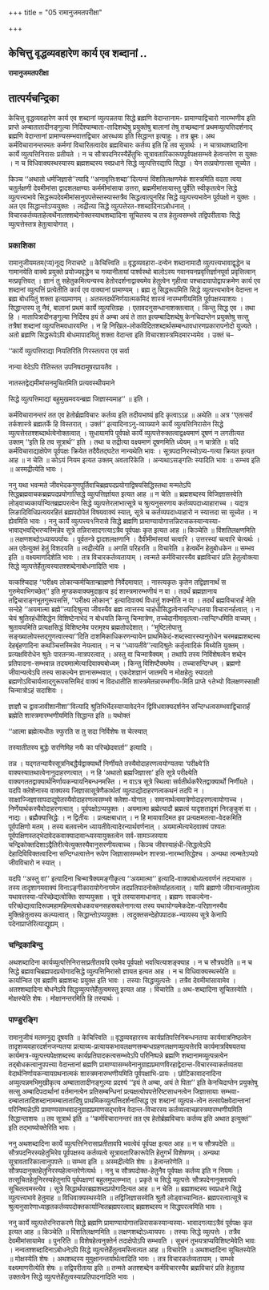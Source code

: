 +++
title = "05 रामानुजमतपरीक्षा"

+++


## केचित्तु वृद्धव्यवहारेण कार्य एव शब्दानां ..

**रामानुजमतपरीक्षा**

## **तात्पर्यचन्द्रिका**

केचित्तु वृद्धव्यवहारेण कार्य एव शब्दानां व्युत्पन्नतया सिद्धे ब्रह्मणि वेदान्तानाम- प्रामाण्याद्विचारो नारम्भणीय इति प्राप्ते अम्बातातादीनङ्गुल्या निर्दिश्याम्बाता-तादिशब्देषु प्रयुक्तेषु बालानां तेषु तच्छब्दानां प्रथमव्युत्पत्तिदर्शनाद् ब्रह्मणि वेदान्तानां प्रामाण्यसम्भवात्तद्विचार आरब्धव्य इति सिद्धान्त इत्याहुः । तत्र ब्रूमः। अथ कर्मविचारानन्तरमतः कर्मणां विचारितत्वादेव ब्रह्मविचारः कर्तव्य इति हि तव सूत्रार्थः । न चात्राथशब्दादिना कार्ये व्युत्पत्तिनिरासः प्रतीयते । न च सौत्रपदनिरस्यैर्हेतुभिः सूत्रावतारिकारूपपूर्वपक्षसम्भवे हेत्वन्तरेण स युक्तः । न च विधिवाक्यस्थस्यास्य ब्रह्मशब्दस्य स्वप्रधाने सिद्धे व्युत्पत्तिरद्यापि सिद्धा । येन तत्प्रयोगात्सा सूच्येत ।

किञ्च ‘‘अथातो धर्मजिज्ञासे’’त्यादि ‘‘अनावृत्तिःशब्दा’’दित्यन्तं विंशतिलक्षणमेकं शास्त्रमिति वदता त्वया चतुर्लक्षणी देवमीमांसा द्वादशलक्षण्याः कर्ममीमांसाया उत्तरा, ब्रह्ममीमांसायास्तु पूर्वेति स्वीकृतत्वेन सिद्धे व्युत्पत्त्यभावे सिद्धरूपदेवमीमांसानुपपत्तेस्तस्यास्तत्रैव सिद्धत्वात्पुनरिह सिद्धे व्युत्पत्त्यभावेन पूर्वपक्षो न युक्तः । अत एव सिद्धान्तोऽप्ययुक्तः । त्वद्रीत्या सिद्धे व्युत्पत्तेरत-श्शब्दादिनाऽबोधनात् । विचारकर्तव्यताहेत्वर्थेनातश्शब्देनोक्तस्याथशब्दादिना सूचितस्य च तत्र हेतुत्वसम्भवे तद्विपरीतायाः सिद्धे व्युत्पत्तेस्तत्र हेतुत्वायोगात् ।

### **प्रकाशिका**

रामानुजीयमतम(प्य)नूद्य निराचष्टे ॥ केचित्त्विति ॥ वृद्धव्यवहारा-दन्येन शब्दानामादौ व्युत्पत्त्यभावाद्वृद्धेन च गामानयेति वाक्ये प्रयुक्ते प्रयोज्यवृद्धेन च गव्यानीतायां पार्श्वस्थो बालोऽस्य गवानयनप्रवृत्तिर्ज्ञानपूर्वा प्रवृत्तित्वान् मत्प्रवृत्तिवत् । ज्ञानं तु सहेतुकमित्यन्यस्य हेतोरदर्शनाद्वाक्यमेव हेतुत्वेन गृहीत्वा पश्चादावापोद्वापक्रमेण कार्य एव शब्दानां व्युत्पत्तिं प्रत्येतीति कार्य एव वाक्यानां प्रामाण्यम् । ब्रह्म तु सिद्धरूपमिति सिद्धे व्युत्पत्त्यभावेन वेदान्ता न ब्रह्म बोधयितुं शक्ता इत्यप्रमाणम् । अतस्तदर्थनिर्णयात्मकमिदं शास्त्रं नारम्भणीयमिति पूर्वपक्षस्याशयः । सिद्धान्तस्य तु नैवं, बालानां प्रथमं कार्ये व्युत्पत्तिग्रहः । एतावदनुसन्धानाशक्तत्वात् । किन्तु सिद्ध एव । तथा हि । मातापित्रादीनङ्गुल्या निर्दिश्य इयं ते अम्बा अयं ते तात इत्यम्बादिशब्देषु केनचिदाप्तेन प्रयुक्तेषु सत्सु तत्रैषां शब्दानां व्युत्पत्तिमवधारयन्ति । न हि निखिल-लोकविदितशब्दार्थसम्बन्धावधारणप्रकारापनोदो युज्यते । अतो ब्रह्मणि सिद्धरूपेऽपि बोधमापादयितुं शक्ता वेदान्ता इति विचारशास्त्रमिदमारभ्यमेव । उक्तं च–

‘‘कार्ये व्युत्पत्तिराद्या नियतिरिति गिरस्तत्परा एव सर्वा

 नान्या वेदेऽपि रीतिस्तत उपनिषदामूषरप्रायतैव ।

 नातस्तद्वेद्यमीमांसनमुचितमिति प्रत्यवस्थीयमाने

 सिद्धे व्युत्पत्तिमाद्यां बहुमुखमवयन्ब्रह्म जिज्ञास्यमाह’’ ॥ इति ।

कर्मविचारानन्तरं तत एव हेतोर्ब्रह्मविचारः कर्तव्य इति तदीयभाष्यं हृदि कृत्वाऽऽह ॥ अथेति ॥ अत्र ‘‘एतत्सर्वं तर्कशास्त्रे ब्रह्मतर्के हि विस्तरात् । उक्तं’’ इत्यादिनाऽनु-व्याख्याने कार्ये व्युत्पत्तिनिरासेन सिद्धे व्युत्पत्तेरतश्शब्दार्थत्वेनोक्तत्वात् । सुधायामपि पूर्वपक्षे कार्ये व्युत्पत्तेरुक्तत्वाद्वक्ष्यमाणं दूषणं न लगतीत्यत उक्तम् ‘‘इति हि तव सूत्रार्थ’’ इति । तथा च तद्रीत्या वक्ष्यमाणं दूषणमिति ध्येयम् ॥ न चात्रेति ॥ यदि कर्मविचाराद्याक्षेपेण पूर्वपक्षः क्रियेत तदैवैतद्घटेत नान्यथेति भावः । सूत्रपदानिरस्योऽप्य-गत्या क्रियत इत्यत आह ॥ न चेति ॥ कोऽयं नियम इत्यत उक्तम् अवतारिकेति । अन्यथाऽसङ्गतिः स्यादिति भावः ॥ सम्भव इति ॥ अस्मद्रीत्येति भावः ।

ननु यथा भवन्मते जीवभेदकगुणपूर्तिवाचिब्रह्मपदप्रयोगाद्विषयसिद्धिस्तथा मन्मतेऽपि सिद्धब्रह्मवाचकब्रह्मपदप्रयोगात्सिद्धे व्युत्पत्तिर्ज्ञायत इत्यत आह ॥ न चेति ॥ ब्रह्मशब्दस्य विजिज्ञासस्वेति लोड्वाच्यकार्यान्वितब्रह्मपरत्वेन सिद्धे व्युत्पत्तेरलाभात्सूत्रे च श्रुत्यनुसरणाय कर्तव्यपदाध्याहाराच्च । यद्यत्र लिङादिविधिप्रत्ययरहितं ब्रह्मपदोपेतं विषयवाक्यं स्यात्, सूत्रे च कर्तव्यपदाध्याहारो न स्यात्तदा सा सूच्येत । न ह्येवमिति भावः । ननु कार्ये व्युत्पत्त्य१निरासे सिद्धे ब्रह्मणि प्रामाण्यायोगात्तन्निरासकस्यान्यस्या-भावाद्भवद्भिरप्यस्मिन्नेव सूत्रे तन्निरासादगत्याऽत्रैव पूर्वपक्षः कृत इत्यत आह ॥ किञ्चेति ॥ विंशतिलक्षणमिति ॥ लक्षणशब्दोऽध्यायपर्यायः । पूर्वतन्त्रे द्वादशलक्षणानि । दैवीमीमांसायां चत्वारि । उत्तरस्यां चत्वारि चेत्यर्थः । अत एवेत्युक्तं हेतुं विशदयति ॥ त्वद्रीत्येति ॥ अगतिं परिहरति ॥ विचारेति ॥ हेत्वर्थेन हेतुबोधकेन ॥ सम्भव इति ॥ वक्ष्यमाणदिशेति भावः । तत्र विचारकर्तव्यतायाम् । त्वन्मते कर्मविचारस्यैव ब्रह्मविचारं प्रति हेतुत्वोक्त्या सिद्धे व्युत्पत्तेर्हेतुत्वस्यातश्शब्देनाबोधनादिति भावः ।

यत्कश्चिदाह ‘‘परीक्ष्य लोकान्कर्मचितान्ब्राह्मणो निर्वेदमायात् । नास्त्यकृतः कृतेन तद्विज्ञानार्थं स गुरुमेवाभिगच्छेत्’’ इति मुण्डकवाक्यमुदाहृत्य इदं शास्त्रमारम्भणीयं न वा । तदर्थं ब्रह्मज्ञानाय तद्विचाराङ्गभूतगुरूपसत्तिं, ‘‘परीक्ष्य लोकान्’’ इत्यादिवाक्यं विधातुं शक्नोति न वा । तदर्थं ब्रह्मविचारार्हं नेति सन्देहे ‘‘अयमात्मा ब्रह्मे’’त्यादिश्रुत्या जीवस्यैव ब्रह्म त्वात्तस्य चाहंधीसिद्धत्वेनासन्दिग्धतया विचारानर्हत्वात् । न चेयं श्रुतिरहंधीसिद्धेन विशिष्टेनाभेदं न बोधयति किन्तु चिन्मात्रेण, तच्चेदानीमावृतत्वा-त्सन्दिग्धमिति वाच्यम् । श्रुतावयमिति प्रत्यक्षसिद्धं विशिष्टमेव परामृश्य ब्रह्मतोपदेशात् । ‘‘मुष्टिलोपात्तु सङ्ख्यालोपस्तद्गुणत्वात्स्या’’दिति दाशमिकाधिकरणन्यायेन प्राथमिकेदं-शब्दस्वारस्यानुरोधेन चरमब्रह्मशब्दस्य देहबृंहणादिना कथञ्चित्तस्मिन्नेव नेयत्वात् । न च ‘‘ध्यायतीवे’’त्यादिश्रुतेः कर्तृत्वादिकं मिथ्येति युक्तम् । प्रत्यक्षविरोधेन श्रुतेः पारतन्त्र्य-मात्रपरत्वात् । अस्तु वा चिन्मात्रैक्यम् । तथापि तस्य निर्विशेषत्वेन शब्देन प्रतिपादना-सम्भवान्न तदयमात्मेत्यादिवाक्यबोध्यम् । किन्तु विशिष्टैक्यमेव । तच्चासन्दिग्धम् । ब्रह्मणो जीवान्यत्वेऽपि तस्य साकल्येन ज्ञानासम्भवात् । एकदेशज्ञानं जातमपि न मोक्षहेतुः स्यादतो ब्रह्मणोऽविचार्यत्वाद्गुरूपसत्तिमिदं वाक्यं न विदधातीति शास्त्रमेतन्नारम्भणीय-मिति प्राप्ते १तेभ्यो विलक्षणस्साक्षी चिन्मात्रोऽहं सदाशिवः ।

ज्ञाज्ञौ च द्वावजावीशानीशा’’वित्यादि श्रुतिभिर्भेदस्याप्यावेदनेन द्विविधवाक्यदर्शनेन सन्दिग्धत्वसम्भवाद्विचारार्हं ब्रह्मेति शास्त्रमारम्भणीयमिति सिद्धान्त इति ॥ यथोक्तं

‘‘आत्मा ब्रह्मेत्यधीतः स्फुरति स तु सदा निर्विशेषः स चेत्स्यात्

 तस्यातीतस्य बुद्धेः सरणिमिह नयैः का परिच्छेदवार्ता’’ इत्यादि ।

तन्न । यद्गतन्यायैस्सूत्रनिबद्धैर्यद्वाक्यार्थो निर्णीयते तस्यैवोदाहरणत्वयोग्यतया ‘परीक्ष्ये’ति वाक्यस्यातथात्वेनानुदाहरणत्वात् । न हि ‘अथातो ब्रह्मजिज्ञासा’ इति सूत्रे परीक्ष्येति वाक्यगततद्वाक्यार्थनिर्णायकन्यायनिबन्धनमस्ति । न वाऽत्र सूत्रे स्थित्वा सर्वतीर्थकरैरेतद्वाक्यार्थो निर्णीयते । यदपि क्लेशेनास्य वाक्यस्य जिज्ञासासूत्रेणैकार्थतां व्युत्पाद्योदाहरणत्वकथनं तदपि न । साक्षाज्जिज्ञासापदाद्युपेतस्यैवोदाहरणत्वसम्भवे क्लेशा-योगात् । समानार्थत्वमात्रेणोदाहरणत्वायोगाच्च । निर्णेयार्थकस्यैवोदाहरणत्वात् । पूर्वपक्षोऽप्ययुक्तः । अयमात्मा ब्रह्मेत्यादौ ब्रह्मत्वं यादृशतादृशं निरङ्कुशं वा । नाद्यः । ब्रह्मैक्यासिद्धेः । न द्वितीयः । प्रत्यक्षबाधात् । न हि मायावादिमत इव प्रत्यक्षमतत्वा-वेदकमिति पूर्वपक्षिणो मतम् । तस्य बलवत्त्वेन ध्यायतीवेत्यादेरन्यार्थवर्णनात् । अयमात्मेत्यभेदवाक्यं पश्यतः पूर्वपक्षिणस्तद्भेदावेदकवाक्यादावान्ध्यस्यायुक्तत्वेन सर्व-सामञ्जस्याय चन्द्रिकोक्तदिशाऽद्वैतिरीत्येत्युक्तस्यैवानुसरणीयत्वाच्च । किञ्च जीवस्याहंधी-सिद्धत्वेऽपि देहादिविविक्तत्वादिना सन्दिग्धत्वात्तेन रूपेण जिज्ञासासम्भवेन शास्त्रा-नारम्भासिद्धेश्च । अन्यथा त्वन्मतेऽप्यग्रे जीवविचारो न स्यात् ।

यदपि ‘‘अस्तु वा’’ इत्यादिना चिन्मात्रैक्यमङ्गीकृत्य ‘‘अयमात्मा’’ इत्यादि-वाक्याबोध्यत्ववर्णनं तदप्यचारु । तस्य तादृशागमवाक्यं विनाऽङ्गीकारायोगेनागमेन तदप्रतिपादनोक्तेर्व्याहतत्वात् । यापि ब्रह्मणो जीवान्यत्वमुपेत्य यथावत्तस्या-परिच्छेद्यत्वोक्तिः साप्ययुक्ता । सूत्रे तस्यासमाधानात् । ब्रह्मणः साकल्येना-परिच्छेद्यत्वादिरूपमहामहिमत्वबोधकवचनसहस्रबलेनागत्या तस्य यथायोग्यमेकदेश-परिज्ञानस्यैव मुक्तिहेतुत्वस्य कल्प्यत्वात् । सिद्धान्तोऽप्ययुक्तः । त्वदुक्तसन्देहोपपादक-न्यायस्य सूत्रे केनापि पदेनाप्राप्तेरित्याद्यूह्यम् ।

### **चन्द्रिकाबिन्दु**

अथशब्दादिना कार्यव्युत्पत्तिनिरासाप्रतीतावपि एवमेव पूर्वपक्षो भवत्वित्याशङ्क्याह । न च सौत्रपदेति ॥ न च सिद्धे ब्रह्मवाचिब्रह्मपदप्रयोगादसिद्धे व्युत्पत्तिनिरासो ज्ञायत इत्यत आह । न च विधिवाक्यस्थस्येति ॥ कार्यान्वित एव ब्रह्मणि ब्रह्मशब्दः प्रयुक्त इति भावः । तस्याः सिद्धव्युत्पत्तेः । तत्रैव देवमीमांसायामेव । अतश्शब्दादिना बोधनेऽपि सिद्धव्युत्पत्तेर्हेतुत्वमस्तु इत्यत आह । विचारेति ॥ अथ-शब्दादिना सूचितस्येति । मोक्षस्येति शेषः । मोक्षानन्तरमिति हि तस्यार्थः ।

### **पाण्डुरङ्गि**

रामानुजीयं मतमनूद्य दूषयति ॥ केचित्त्विति ॥ वृद्धव्यवहारस्य कार्यप्रतिपत्तिनिबन्धनतया कार्यमात्रनिष्ठत्वेन तादृशव्यवहारदर्शनजन्यतया प्रत्याय्य-प्रत्यायकभावलक्षणसम्बन्धग्रहणलक्षणव्युत्पत्तेरपि कार्यमात्रविषयतया कार्यमात्र-व्युत्पत्त्यपेक्षशब्दस्य कार्यप्रतिपादकत्वसम्भवेऽपि परिनिष्पन्ने ब्रह्मणि शब्दानामव्युत्पन्नत्वेन तद्बोधकत्वानुपपत्त्या वेदान्तानां ब्रह्मणि प्रामाण्यासम्भवेनानुग्राह्यप्रमाणविरहाद्वेदान्त-विचारस्याकर्तव्यतया वेदार्थनिर्णायकन्यायग्रथनात्मकं शास्त्रमनारम्भणीयमिति पूर्वपक्षाभि-प्रायः । छोटिकावादनादिना अव्युत्पन्नमभिमुखीकृत्य अम्बातातादीनङ्गुल्या प्रदर्श्य ‘‘इयं ते अम्बा, अयं ते पिता’’ इति केनचिदाप्तेन प्रयुक्तेषु सत्सु अम्बादिपदार्थानां वर्तमानत्वेन प्रतिसम्बन्धिनां प्रत्यक्षत्वोपपत्तेरिष्टसाधनत्वेन जिज्ञासायाः सम्भवा-दम्बातातादिशब्दानामम्बातातादिषु प्राथमिकव्युत्पत्तिदर्शनात्सिद्ध एव शब्दानां व्युत्पन्न-त्वेन तत्सापेक्षवेदान्तानां परिनिष्पन्नेऽपि प्रामाण्यसम्भवादनुग्राह्यप्रमाणसद्भावेन वेदान्त-विचारस्य कर्तव्यत्वाच्छास्त्रमारम्भणीयमिति सिद्धान्ताशयः ॥ तव सूत्रार्थ इति ॥ ‘‘कर्मविचारानन्तरं तत एव हेतोर्ब्रह्मविचारः कर्तव्य इति अथात इत्युक्तं’’ इति तद्भाष्योक्तेरिति भावः ।

ननु अथशब्दादिना कार्ये व्युत्पत्तिनिरासाप्रतीतावपि भवत्वेवं पूर्वपक्ष इत्यत आह ॥ न च सौत्रपदेति ॥ सौत्रपदनिरस्यहेतुभिरेव पूर्वपक्षस्य कर्तव्यत्वे सूत्रावतारिकारूपेति हेतुगर्भं विशेषणम् । अन्यथा सूत्रावतारिकात्वानुपपत्तेः ॥ सम्भव इति ॥ अस्मद्रीत्येति शेषः ॥ हेत्वन्तरेणेति ॥ सौत्रपदानुक्तहेतुनिरस्यहेत्वन्तरेणेत्यर्थः । ननु च सौत्रपदोक्त-हेतुनैव पूर्वपक्षः कर्तव्य इति न नियमः । तत्सूचितहेतुनिरस्यहेतुनापि पूर्वपक्षाणां बहुलमुपलम्भात् । प्रकृते च सिद्धे व्युत्पत्तेः सौत्रपदेनानुक्तावपि सूचितत्वमस्त्येव । सूत्रे सिद्धार्थपरब्रह्मशब्दप्रयोगादित्यत आह ॥ न चेति ॥ ब्रह्मशब्दस्य स्वप्रधाने सिद्धे व्युत्पत्त्यभावे हेतुमाह ॥ विधिवाक्यस्थस्येति ॥ तद्विजिज्ञासस्वेति श्रुतौ लोड्वाच्यान्वित- ब्रह्मपरत्वात्सूत्रे च श्रुत्यनुसारेणाध्याहृतकर्तव्यपदोक्तकार्यान्वितब्रह्मपरत्वाद् ब्रह्मशब्दस्य न सिद्धपरत्वमिति भावः ।

ननु कार्ये व्युत्पत्तेरनिराकरणे सिद्धे ब्रह्मणि प्रामाण्यायोगात्तन्निरासकस्यान्यस्या- भावादगत्याऽत्रैवं पूर्वपक्षः कृत इत्यत आह ॥ किञ्चेति ॥ विंशतिलक्षणमिति ॥ लक्षणशब्दोऽध्यायपरः । तस्याः सिद्धे व्युत्पत्तेः । तत्रैव देवमीमांसायामेव ॥ पुनरिति ॥ विशेषहेत्वनुक्तेर्न तदाक्षेपोऽपि सम्भवति । सूचनं तूभयत्राप्यविशिष्टमेवेति भावः । नन्वतश्शब्दादिनाऽबोधनेऽपि सिद्धे व्युत्पत्तेर्हेतुत्वमस्त्वित्यत आह ॥ विचारेति ॥ अथशब्दादिना सूचितस्येति ॥ मोक्षस्येति शेषः । अथशब्दस्य मुमुक्षानन्तर्यार्थत्वादिति भावः । तत्र विचारकर्तव्यतायाम् । सम्भवे वक्ष्यमाणरीत्येति शेषः ॥ तद्विपरीताया इति ॥ तन्मते अतश्शब्देन कर्मविचारस्यैव ब्रह्मविचारं प्रति हेतुताया उक्तत्वेन सिद्धे व्युत्पत्तेर्हेतुत्वस्याप्रतिपादनादिति भावः ।

